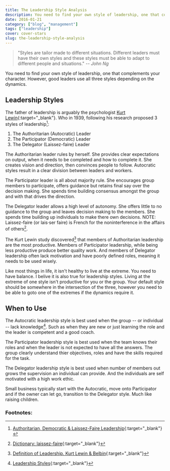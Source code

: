 ```yaml
---
title: The Leadership Style Analysis
description: You need to find your own style of leadership, one that complements your character. However, good leaders use all three styles depending on the dynamics.
date: 2016-01-21
category: ["blog", "management"]
tags: ["leadership"]
cover: cover-stars
slug: the-leadership-style-analysis
---
```


> "Styles are tailor made to different situations. Different leaders must have their own styles and these styles must be able to adapt to different people and situations."
> <cite> -- John Ng</cite>

You need to find your own style of leadership, one that complements your character. However, good leaders use all three styles depending on the dynamics.

## Leadership Styles

The father of leadership is arguably the psychologist [Kurt Lewin](https://en.wikipedia.org/wiki/Kurt_Lewin){:target="_blank"}. Who in 1939, following his research proposed 3 styles of leadership[^enotes]:

1. The Authoritarian (Autocratic) Leader
2. The Participator (Democratic) Leader
3. The Delegator (Laissez-faire) Leader

The Authoritarian leader rules by herself. She provides clear expectations on output, when it needs to be completed and how to complete it. She creates vision and direction, then convinces people to follow. Autocratic styles result in a clear division between leaders and workers.

The Participator leader is all about majority rule. She encourages group members to participate, offers guidance but retains final say over the decision making. She spends time building consensus amongst the group and with that drives the direction.

The Delegator leader allows a high level of autonomy. She offers little to no guidance to the group and leaves decision making to the members. She spends time building up individuals to make there own decisions. NOTE: Laissez-faire (or lais·ser faire) is French for the noninterference in the affairs of others[^laissez-faire].

The Kurt Lewin study discovered[^definition-of-leadership] that members of Authoritarian leadership are the most productive. Members of Participator leadership, while being less productive produce better quality work. And members of Delegator leadership often lack motivation and have poorly defined roles, meaning it needs to be used wisely.

Like most things in life, it isn't healthy to live at the extreme. You need to have balance. I belive it is also true for leadership styles. Living at the extreme of one style isn't productive for you or the group. Your default style should be somewhere in the intersection of the three, however you need to be able to goto one of the extremes if the dynamics require it.

## When to Use

The Autocratic leadership style is best used when the group -- or individual -- lack knowledge[^leadership-styles]. Such as when they are new or just learning the role and the leader is competent and a good coach.

The Participator leadership style is best used when the team knows their roles and when the leader is not expected to have all the answers. The group clearly understand thier objectives, roles and have the skills required for the task.

The Delegator leadership style is best used when number of members out grows the supervision an individual can provide. And the individuals are self motivated with a high work ethic.

Small business typically start with the Autocratic, move onto Participator and if the owner can let go, transition to the Delegator style. Much like raising children.

### Footnotes:
[^enotes]: [Authoritarian, Democratic & Laissez-Faire Leadership](http://www.enotes.com/research-starters/authoritarian-democratic-laissez-faire-leadership){:target="_blank"}
[^laissez-faire]: [Dictionary: laissez-faire](http://www.dictionary.com/browse/laissez-faire){:target="_blank"}
[^definition-of-leadership]: [Definition of Leadership. Kurt Lewin & Belbin](https://nofinchaos.wordpress.com/2012/03/07/definition-of-leadership-kurt-lewin/){:target="_blank"}
[^leadership-styles]: [Leadership Styles](http://www.nwlink.com/~donclark/leader/leadstl.html){:target="_blank"}